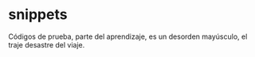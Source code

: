 # snippets

Códigos de prueba, parte del aprendizaje, es un desorden mayúsculo, el traje desastre del viaje.
